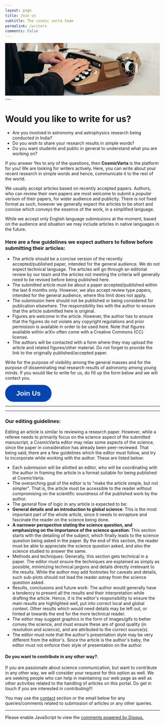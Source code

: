 ```yaml
---
layout: page
title: Join us
subtitle: The cosmic varta team
permalink: /writers
comments: False
---
```



<img src="assets/images/author.jpg">
---



# Would you like to write for us?

- Are you involved in astronomy and astrophysics research being conducted in India?
- Do you wish to share your research results in simple words?
- Do you want  students and public in general to understand what you are working on?

If you answer Yes to any of the questions, then **CosmicVarta** is the platform for you! We are looking for writers actively. Here, you can write about your recent research in simple words and hence, communicate it to the rest of the world.

We usually accept articles based on recently accepted papers. Authors, who can review their own papers are most welcome to submit a *popular* verison of their papers, for wider audience and publicity. There is not fixed format as such, however we generally expect the articles to be short and concise which conveys the essence of the work, in a simplified language.

While we accept only English language submissions at the moment, based on the audience and situation we  may include articles in native languages in the future.


###  Here are a few guidelines we expect authors to follow before submitting their articles:

>
- The article should be a concise version of the recently accepted/published paper, intended for the general audience. We do not expect technical language. The articles will go through an editorial review by our team and the articles not meeting the criteria will generally need to be revised before being published here.
- The submitted article must be about a paper accepted/published within the last 6 months only. However, we also accept review type papers, intended for the general audience, where this limit does not apply.
- The submission here should not be published or being considered for publication elsewhere. The responsibility lies with the author to ensure that the article submitted here is original.
- Figures are welcome in the article. However, the author has to ensure that the figures do not violate any copyright regulations and prior permisison is available in order to be used here. Note that figures available within arXiv often come with a Creative Commons (CC) license.
-  The authors will be contacted with a form where they may upload the article and related figures/other material. Do not forget to provide the link to the originally published/accepted paper.

>


Write for the purpose of visibility among the general masses and for the purpose of disseminating real research results of astronomy among young minds. If you would like to write for us, do fill up the form below and we will contact you.



<button data-tf-popup="jinousVX" data-tf-hide-headers data-tf-hide-footer style="all:unset;font-family:Helvetica,Arial,sans-serif;display:inline-block;max-width:100%;white-space:nowrap;overflow:hidden;text-overflow:ellipsis;background-color:#0445AF;font-size:22px;border-radius:27px;color:#fff;padding:0 36px;font-weight:bold;height:55px;cursor:pointer;line-height:55px;text-align:center;margin:0;text-decoration:none;">Join Us</button><script src="//embed.typeform.com/next/embed.js"></script>


---
---

### Our editing guidelines:


Editing an article is similar to reviewing a research paper. However, while a referee needs to primarily focus on the science aspect of the submitted manuscript, a CosmicVarta editor may relax some aspects of the science, since the paper in consideration has already been peer-reviewed. That being said, there are a few guidelines which the editor must follow, and try to incorporate while working with the author. These are listed below:

>
- Each submission will be allotted an editor, who will be coordinating with the author in framing the article in a format suitable for being published at CosmicVarta.
- The overarching goal of the editor is to "make the article simple, but not simpler". That is, the article must be accessible to the reader without compromising on the scientific soundness of the published work by the author.
- The general flow of logic in any article is expected to be:
- **General details and an introduction to global science**: This is the most important part of the whole article, since it needs to enrapture and fascinate the reader on the science being done.
- **A narrower perspective stating the science question, and emphasizing on the importance of the science question**: This section starts with the detailing of the subject, which finally leads to the science question being asked in the paper. By the end of this section, the reader must be able to appreciate the science question asked, and also the science studied to answer the same.
- Methods and techniques: Generally, this section gets technical in a paper. The editor must ensure the techniques are explained as simply as possible, minimizing technical jargons and details directly irrelevant to the results. While the author may add footnotes for caveats and details, such sub-plots should not lead the reader astray from the science question asked.
- Results, conclusions and future work: The author would generally have a tendency to present all the results and their interpretation while drafting the article. Hence, it is the editor's responsibility to ensure the main results are highlighted well, put into correct local and global context. Other results which would need details may be left out, or hinted at towards the end for the more technical reader.
- The editor may suggest graphics in the form of images/gifs to better convey the science, and must ensure these are of good quality (in resolution and science), and are attributed to the correct source(s).
- The editor must note that the author's presentation style may be very different from the editor's. Since the article is the author's baby, the editor must not enforce their style of presentation on the author.
>




#### Do you want to contribute in any other way?.

If you are passionate about science communication, but want to contribute in any other way, we will consider your request for this option as well. We are seeking people who can help in maintaining our web page as well as other activities related to the handling of articles on this portal. Do get in touch if you are interested in contributing!!!

You may use the [contact](/contact) section or the email below for any queries/comments related to submission of articles or any other queries.


---

<div id="disqus_thread"></div>
<script>
    /**
    *  RECOMMENDED CONFIGURATION VARIABLES: EDIT AND UNCOMMENT THE SECTION BELOW TO INSERT DYNAMIC VALUES FROM YOUR PLATFORM OR CMS.
    *  LEARN WHY DEFINING THESE VARIABLES IS IMPORTANT: https://disqus.com/admin/universalcode/#configuration-variables    */
    /*
    var disqus_config = function () {
    this.page.url = PAGE_URL;  // Replace PAGE_URL with your page's canonical URL variable
    this.page.identifier = PAGE_IDENTIFIER; // Replace PAGE_IDENTIFIER with your page's unique identifier variable
    };
    */
    (function() { // DON'T EDIT BELOW THIS LINE
    var d = document, s = d.createElement('script');
    s.src = 'https://cosmicvarta-in.disqus.com/embed.js';
    s.setAttribute('data-timestamp', +new Date());
    (d.head || d.body).appendChild(s);
    })();
</script>
<noscript>Please enable JavaScript to view the <a href="https://disqus.com/?ref_noscript">comments powered by Disqus.</a></noscript>
